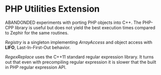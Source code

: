 # PHP Utilities Extension

ABANDONDED experiments with porting PHP objects into C++. The PHP-CPP library is useful but does not yield the best execution times compared to Zephir for the same routines.

*Registry* is a singleton implementing *ArrayAccess* and object access with **LIFO**, Last-In-First-Out behavior.

*RegexReplace* uses the C++11 standard regular expression library. It turns out that even with precompiling regular expression it is slower that the built in PHP regular expression API.
